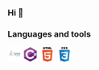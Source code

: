 ### Hi  👋
### Languages and tools
<img src="https://raw.githubusercontent.com/github/explore/80688e429a7d4ef2fca1e82350fe8e3517d3494d/topics/java/java.png" witdh="30" height="30"><img src="https://raw.githubusercontent.com/devicons/devicon/master/icons/csharp/csharp-original.svg" witdh="30" height="30">
<img src="https://raw.githubusercontent.com/devicons/devicon/master/icons/html5/html5-original-wordmark.svg" witdh="30" height="30">
<img src="https://raw.githubusercontent.com/devicons/devicon/master/icons/css3/css3-original-wordmark.svg" witdh="30" height="30">

<!--
**UmutAzak/umutazak** is a ✨ _special_ ✨ repository because its `README.md` (this file) appears on your GitHub profile.

Here are some ideas to get you started:

- 🔭 I’m currently working on ...
- 🌱 I’m currently learning ...
- 👯 I’m looking to collaborate on ...
- 🤔 I’m looking for help with ...
- 💬 Ask me about ...
- 📫 How to reach me: ...
- 😄 Pronouns: ...
- ⚡ Fun fact: ...
-->
